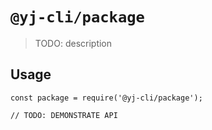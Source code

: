 # `@yj-cli/package`

> TODO: description

## Usage

```
const package = require('@yj-cli/package');

// TODO: DEMONSTRATE API
```
